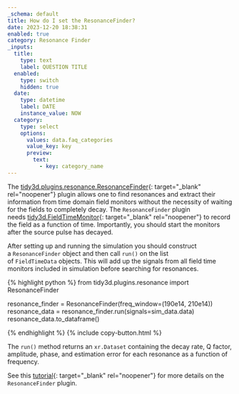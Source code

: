 ```yaml
---
_schema: default
title: How do I set the ResonanceFinder?
date: 2023-12-20 18:38:31
enabled: true
category: Resonance Finder
_inputs:
  title:
    type: text
    label: QUESTION TITLE
  enabled:
    type: switch
    hidden: true
  date:
    type: datetime
    label: DATE
    instance_value: NOW
  category:
    type: select
    options:
      values: data.faq_categories
      value_key: key
      preview:
        text:
          - key: category_name
---
```

The&nbsp;[tidy3d.plugins.resonance.ResonanceFinder](https://docs.flexcompute.com/projects/tidy3d/en/latest/api/_autosummary/tidy3d.plugins.resonance.ResonanceFinder.html#tidy3d.plugins.resonance.ResonanceFinder.html){: target="_blank" rel="noopener"}&nbsp;plugin allows one to find resonances and extract their information from time domain field monitors without the necessity of waiting for the fields to completely decay. The&nbsp;`ResonanceFinder`&nbsp;plugin needs&nbsp;[tidy3d.FieldTimeMonitor](https://docs.flexcompute.com/projects/tidy3d/en/latest/api/_autosummary/tidy3d.FieldTimeMonitor.html){: target="_blank" rel="noopener"}&nbsp;to record the field as a function of time. Importantly, you should start the monitors after the source pulse has decayed.

After setting up and running the simulation you should construct a&nbsp;`ResonanceFinder`&nbsp;object and then call&nbsp;`run()`&nbsp;on the list of&nbsp;`FieldTimeData`&nbsp;objects. This will add up the signals from all field time monitors included in simulation before searching for resonances.

<div markdown class="code-snippet">{% highlight python %}
from tidy3d.plugins.resonance import ResonanceFinder

resonance_finder = ResonanceFinder(freq_window=(190e14, 210e14))
resonance_data = resonance_finder.run(signals=sim_data.data)
resonance_data.to_dataframe()

{% endhighlight %}
{% include copy-button.html %}</div>



The&nbsp;`run()`&nbsp;method returns an&nbsp;`xr.Dataset`&nbsp;containing the decay rate, Q factor, amplitude, phase, and estimation error for each resonance as a function of frequency.

See this [tutorial](https://www.flexcompute.com/tidy3d/examples/notebooks/ResonanceFinder/){: target="_blank" rel="noopener"} for more details on the `ResonanceFinder`&nbsp;plugin.
